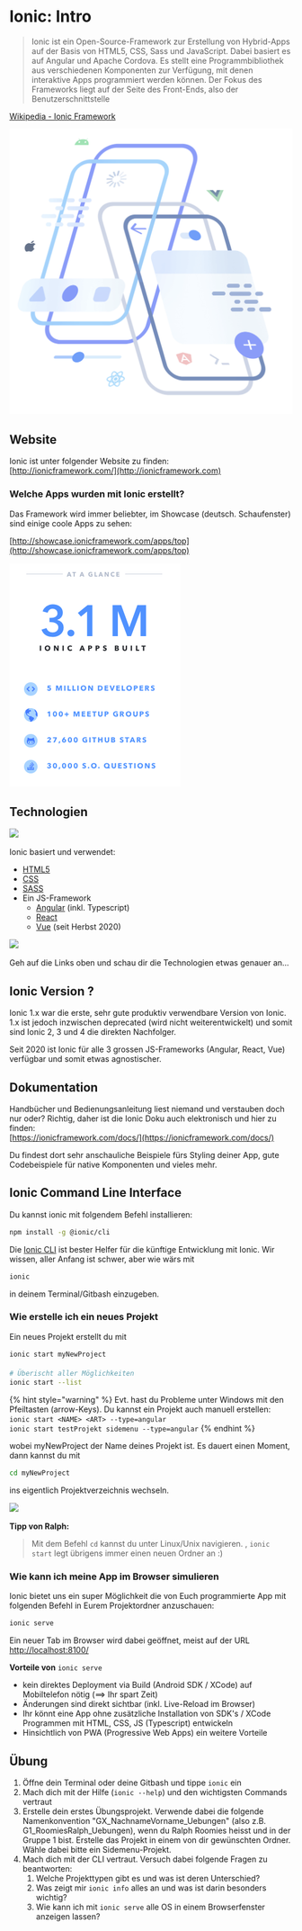 # Ionic: Intro

> Ionic ist ein Open-Source-Framework zur Erstellung von Hybrid-Apps auf der Basis von HTML5, CSS, Sass und JavaScript. Dabei basiert es auf Angular und Apache Cordova. Es stellt eine Programmbibliothek aus verschiedenen Komponenten zur Verfügung, mit denen interaktive Apps programmiert werden können. Der Fokus des Frameworks liegt auf der Seite des Front-Ends, also der Benutzerschnittstelle

[Wikipedia - Ionic Framework](https://enz.lu/7t)

![](<../.gitbook/assets/image (11).png>)

## Website

Ionic ist unter folgender Website zu finden:\
[http://ionicframework.com/](http://ionicframework.com)

### Welche Apps wurden mit Ionic erstellt?

Das Framework wird immer beliebter, im Showcase (deutsch. Schaufenster) sind einige coole Apps zu sehen:

[http://showcase.ionicframework.com/apps/top](http://showcase.ionicframework.com/apps/top)

![](../.gitbook/assets/ionic-usage.png)

## Technologien

![](../.gitbook/assets/html\_css\_angular.png)

Ionic basiert und verwendet:

* [HTML5](https://de.wikipedia.org/wiki/HTML5)
* [CSS](https://de.wikipedia.org/wiki/Cascading\_Style\_Sheets)
* [SASS](http://sass-lang.com)
* Ein JS-Framework
  * [Angular](https://angular.io) (inkl. Typescript)
  * [React](https://ionicframework.com/docs/react)
  * [Vue](https://ionicframework.com/docs/vue/your-first-app) (seit Herbst 2020)

![](https://ionicframework.com/img/homepage/frameworks.png)



Geh auf die Links oben und schau dir die Technologien etwas genauer an...

## Ionic Version ?

Ionic 1.x war die erste, sehr gute produktiv verwendbare Version von Ionic. 1.x ist jedoch inzwischen deprecated (wird nicht weiterentwickelt) und somit sind Ionic 2, 3 und 4 die direkten Nachfolger.

Seit 2020 ist Ionic für alle 3 grossen JS-Frameworks (Angular, React, Vue) verfügbar und somit etwas agnostischer.&#x20;

## Dokumentation

Handbücher und Bedienungsanleitung liest niemand und verstauben doch nur oder? Richtig, daher ist die Ionic Doku auch elektronisch und hier zu finden:\
[https://ionicframework.com/docs/](https://ionicframework.com/docs/)

Du findest dort sehr anschauliche Beispiele fürs Styling deiner App, gute Codebeispiele für native Komponenten und vieles mehr.

## Ionic Command Line Interface

Du kannst ionic mit folgendem Befehl installieren:

```bash
npm install -g @ionic/cli
```

Die [Ionic CLI](https://ionicframework.com/docs/cli/) ist bester Helfer für die künftige Entwicklung mit Ionic. Wir wissen, aller Anfang ist schwer, aber wie wärs mit

```bash
ionic
```

in deinem Terminal/Gitbash einzugeben.

### Wie erstelle ich ein neues Projekt

Ein neues Projekt erstellt du mit

```bash
ionic start myNewProject

# Überischt aller Möglichkeiten
ionic start --list
```

{% hint style="warning" %}
Evt. hast du Probleme unter Windows mit den Pfeiltasten (arrow-Keys). Du kannst ein Projekt auch manuell erstellen:\
`ionic start <NAME> <ART> --type=angular`\
`ionic start testProjekt sidemenu --type=angular`
{% endhint %}

wobei myNewProject der Name deines Projekt ist. Es dauert einen Moment, dann kannst du mit

```bash
cd myNewProject
```

ins eigentlich Projektverzeichnis wechseln.

![](../.gitbook/assets/ralph\_tipp.png)

**Tipp von Ralph:**

> Mit dem Befehl `cd` kannst du unter Linux/Unix navigieren. , `ionic start` legt übrigens immer einen neuen Ordner an :)

### Wie kann ich meine App im Browser simulieren

Ionic bietet uns ein super Möglichkeit die von Euch programmierte App mit folgenden Befehl in Eurem Projektordner anzuschauen:

```bash
ionic serve
```

Ein neuer Tab im Browser wird dabei geöffnet, meist auf der URL [http://localhost:8100/](http://localhost:8100)

**Vorteile von** `ionic serve`

* kein direktes Deployment via Build (Android SDK / XCode) auf Mobiltelefon nötig (==> Ihr spart Zeit)
* Änderungen sind direkt sichtbar (inkl. Live-Reload im Browser)
* Ihr könnt eine App ohne zusätzliche Installation von SDK's / XCode Programmen mit HTML, CSS, JS (Typescript) entwickeln
* Hinsichtlich von PWA (Progressive Web Apps) ein weitere Vorteile



## Übung

1. Öffne dein Terminal oder deine Gitbash und tippe `ionic` ein
2. Mach dich mit der Hilfe (`ionic --help`) und den wichtigsten Commands vertraut
3. Erstelle dein erstes Übungsprojekt. Verwende dabei die folgende Namenkonvention "GX\_NachnameVorname\_Uebungen" (also z.B. G1\_RoomiesRalph\_Uebungen), wenn du Ralph Roomies heisst und in der Gruppe 1 bist. Erstelle das Projekt in einem von dir gewünschten Ordner. Wähle dabei bitte ein Sidemenu-Projekt.
4. Mach dich mit der CLI vertraut. Versuch dabei folgende Fragen zu beantworten:
   1. Welche Projekttypen gibt es und was ist deren Unterschied?
   2. Was zeigt mir `ionic info` alles an und was ist darin besonders wichtig?
   3. Wie kann ich mit `ionic serve` alle OS in einem Browserfenster anzeigen lassen?
